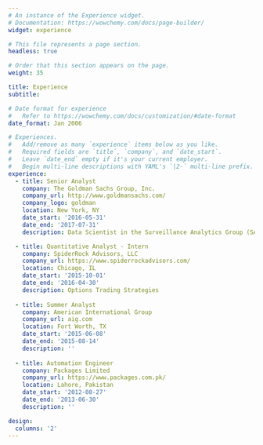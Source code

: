 ```yaml
---
# An instance of the Experience widget.
# Documentation: https://wowchemy.com/docs/page-builder/
widget: experience

# This file represents a page section.
headless: true

# Order that this section appears on the page.
weight: 35

title: Experience
subtitle:

# Date format for experience
#   Refer to https://wowchemy.com/docs/customization/#date-format
date_format: Jan 2006

# Experiences.
#   Add/remove as many `experience` items below as you like.
#   Required fields are `title`, `company`, and `date_start`.
#   Leave `date_end` empty if it's your current employer.
#   Begin multi-line descriptions with YAML's `|2-` multi-line prefix.
experience:
  - title: Senior Analyst
    company: The Goldman Sachs Group, Inc.
    company_url: http://www.goldmansachs.com/
    company_logo: goldman
    location: New York, NY
    date_start: '2016-05-31'
    date_end: '2017-07-31'
    description: Data Scientist in the Surveillance Analytics Group (SAG)

  - title: Quantitative Analyst - Intern
    company: SpiderRock Advisors, LLC
    company_url: https://www.spiderrockadvisors.com/
    location: Chicago, IL
    date_start: '2015-10-01'
    date_end: '2016-04-30'
    description: Options Trading Strategies
    
  - title: Summer Analyst
    company: American International Group
    company_url: aig.com
    location: Fort Worth, TX
    date_start: '2015-06-08'
    date_end: '2015-08-14'
    description: ''
    
  - title: Automation Engineer
    company: Packages Limited
    company_url: https://www.packages.com.pk/
    location: Lahore, Pakistan
    date_start: '2012-08-27'
    date_end: '2013-06-30'
    description: ''

design:
  columns: '2'
---
```

